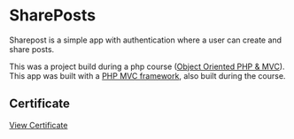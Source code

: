 # SharePosts
Sharepost is a simple app with authentication where a user can create and share posts.

This was a project build during a php course ([Object Oriented PHP & MVC](https://www.udemy.com/course/object-oriented-php-mvc/)).
This app was built with a [PHP MVC framework](https://github.com/CallumM1999/traversy-framework), also built during the course.

## Certificate
[View Certificate](https://www.udemy.com/certificate/UC-RAU52XAR/)
